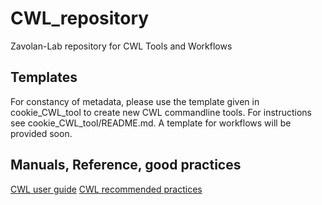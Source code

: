 # CWL_repository
Zavolan-Lab repository for CWL Tools and Workflows

## Templates
For constancy of metadata, please use the template given in cookie_CWL_tool to create new CWL commandline tools. For instructions see cookie_CWL_tool/README.md.
A template for workflows will be provided soon.

## Manuals, Reference, good practices
[CWL user guide](http://www.commonwl.org/user_guide/index.html)
[CWL recommended practices](http://www.commonwl.org/user_guide/rec-practices/)
